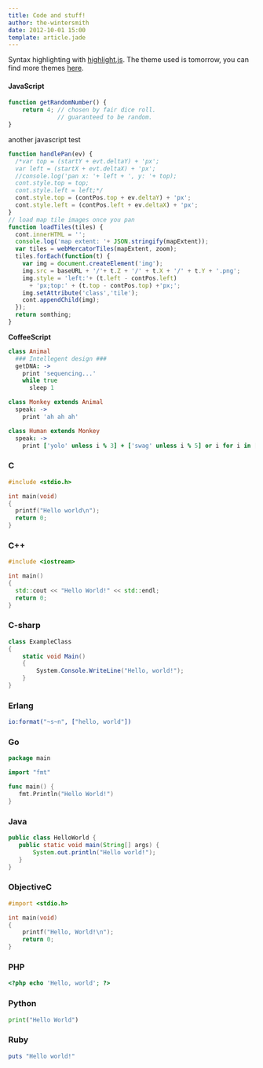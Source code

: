```yaml
---
title: Code and stuff!
author: the-wintersmith
date: 2012-10-01 15:00
template: article.jade
---
```


Syntax highlighting with [highlight.js](http://softwaremaniacs.org/soft/highlight/en/).
The theme used is tomorrow, you can find more themes [here](http://jmblog.github.io/color-themes-for-highlightjs/).

<span class="more"></span>

#### JavaScript

```javascript
function getRandomNumber() {
    return 4; // chosen by fair dice roll.
              // guaranteed to be random.
}
```
another javascript test

```javascript
function handlePan(ev) {
  /*var top = (startY + evt.deltaY) + 'px';
  var left = (startX + evt.deltaX) + 'px';
  //console.log('pan x: '+ left + ', y: '+ top);
  cont.style.top = top;
  cont.style.left = left;*/
  cont.style.top = (contPos.top + ev.deltaY) + 'px';
  cont.style.left = (contPos.left + ev.deltaX) + 'px';
}
// load map tile images once you pan 
function loadTiles(tiles) {
  cont.innerHTML = '';
  console.log('map extent: '+ JSON.stringify(mapExtent)); 
  var tiles = webMercatorTiles(mapExtent, zoom);
  tiles.forEach(function(t) {
    var img = document.createElement('img');
    img.src = baseURL + '/'+ t.Z + '/' + t.X + '/' + t.Y + '.png';
    img.style = 'left:'+ (t.left - contPos.left) 
      + 'px;top:' + (t.top - contPos.top) +'px;';
    img.setAttribute('class','tile');
    cont.appendChild(img);
  });
  return somthing;
}

```
**CoffeeScript**

```coffeescript
class Animal
  ### Intellegent design ###
  getDNA: ->
    print 'sequencing...'
    while true
      sleep 1

class Monkey extends Animal
  speak: ->
    print 'ah ah ah'

class Human extends Monkey
  speak: ->
    print ['yolo' unless i % 3] + ['swag' unless i % 5] or i for i in [1..100]
```

### C

```c
#include <stdio.h>

int main(void)
{
  printf("Hello world\n");
  return 0;
}
```

### C++

```cpp
#include <iostream>

int main()
{
  std::cout << "Hello World!" << std::endl;
  return 0;
}
```

### C-sharp

```cs
class ExampleClass
{
    static void Main()
    {
        System.Console.WriteLine("Hello, world!");
    }
}
```

### Erlang

```erlang
io:format("~s~n", ["hello, world"])
```

### Go

```go
package main

import "fmt"

func main() {
   fmt.Println("Hello World!")
}
```

### Java

```java
public class HelloWorld {
   public static void main(String[] args) {
       System.out.println("Hello world!");
   }
}
```

### ObjectiveC

```objectivec
#import <stdio.h>

int main(void)
{
    printf("Hello, World!\n");
    return 0;
}
```

### PHP

```php
<?php echo 'Hello, world'; ?>
```

### Python

```python
print("Hello World")
```

### Ruby

```ruby
puts "Hello world!"
```





